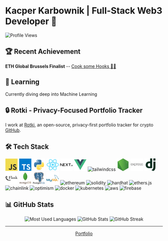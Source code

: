 # Kacper Karbownik | Full-Stack Web3 Developer 🚀

![Profile Views](https://komarev.com/ghpvc/?username=cleanerzkp&label=Profile%20views&color=0e75b6&style=flat)

## 🏆 Recent Achievement
**ETH Global Brussels Finalist** -- [Cook some Hooks 🧑‍🍳](https://ethglobal.com/showcase/cook-some-hooks-ehuy8)

## 🌱 Learning
Currently diving deep into Machine Learning

## 🔒 Rotki - Privacy-Focused Portfolio Tracker

I work at [Rotki](https://rotki.com/), an open-source, privacy-first portfolio tracker for crypto [GitHub](https://github.com/rotki/rotki).

## 🛠 Tech Stack
<p align="left">
  <!-- Programming Languages -->
  <img src="https://raw.githubusercontent.com/devicons/devicon/master/icons/javascript/javascript-original.svg" alt="javascript" width="40" height="40"/>
  <img src="https://raw.githubusercontent.com/devicons/devicon/master/icons/typescript/typescript-original.svg" alt="typescript" width="40" height="40"/>
  <img src="https://raw.githubusercontent.com/devicons/devicon/master/icons/python/python-original.svg" alt="python" width="40" height="40"/>

  <!-- Frontend Frameworks -->
  <img src="https://raw.githubusercontent.com/devicons/devicon/master/icons/react/react-original.svg" alt="react" width="40" height="40"/>
  <img src="https://raw.githubusercontent.com/devicons/devicon/master/icons/nextjs/nextjs-original-wordmark.svg" alt="nextjs" width="40" height="40"/>
  <img src="https://raw.githubusercontent.com/devicons/devicon/master/icons/vuejs/vuejs-original.svg" alt="vuejs" width="40" height="40"/>
  <img src="https://seeklogo.com/images/T/tailwind-css-logo-5AD4175897-seeklogo.com.png" alt="tailwindcss" width="40" height="40"/>

  <!-- Backend Frameworks -->
  <img src="https://raw.githubusercontent.com/devicons/devicon/master/icons/nodejs/nodejs-original.svg" alt="nodejs" width="40" height="40"/>
  <img src="https://raw.githubusercontent.com/devicons/devicon/master/icons/express/express-original-wordmark.svg" alt="express" width="40" height="40"/>
  <img src="https://raw.githubusercontent.com/devicons/devicon/master/icons/django/django-plain.svg" alt="django" width="40" height="40"/>
  <img src="https://raw.githubusercontent.com/devicons/devicon/master/icons/flask/flask-original-wordmark.svg" alt="flask" width="40" height="40"/>

  <!-- Database -->
  <img src="https://raw.githubusercontent.com/devicons/devicon/master/icons/mongodb/mongodb-original-wordmark.svg" alt="mongodb" width="40" height="40"/>
  <img src="https://raw.githubusercontent.com/devicons/devicon/master/icons/postgresql/postgresql-original-wordmark.svg" alt="postgresql" width="40" height="40"/>
  <img src="https://raw.githubusercontent.com/devicons/devicon/master/icons/mysql/mysql-original-wordmark.svg" alt="mysql" width="40" height="40"/>

  <!-- Web3 & Blockchain -->
  <img src="https://cryptologos.cc/logos/ethereum-eth-logo.png?v=032" alt="ethereum" width="40" height="40"/>
  <img src="https://seeklogo.com/images/S/solidity-logo-D29CC3EB00-seeklogo.com.png" alt="solidity" width="40" height="40"/>
  <img src="https://seeklogo.com/images/H/hardhat-logo-888739EBB4-seeklogo.com.png" alt="hardhat" width="40" height="40"/>
  <img src="https://seeklogo.com/images/E/ethers-logo-D5B86204D8-seeklogo.com.png" alt="ethers.js" width="40" height="40"/>
  <img src="https://cryptologos.cc/logos/chainlink-link-logo.png?v=032" alt="chainlink" width="40" height="40"/>
  <img src="https://cryptologos.cc/logos/optimism-ethereum-op-logo.png?v=032" alt="optimism" width="40" height="40"/>

  <!-- Miscellaneous Tools -->
  <img src="https://seeklogo.com/images/D/docker-logo-6D6F987702-seeklogo.com.png" alt="docker" width="40" height="40"/>
  <img src="https://seeklogo.com/images/K/kubernetes-logo-3A67038EAB-seeklogo.com.png" alt="kubernetes" width="40" height="40"/>
  <img src="https://www.logo.wine/a/logo/Amazon_Web_Services/Amazon_Web_Services-Logo.wine.svg" alt="aws" width="40" height="40"/>
  <img src="https://seeklogo.com/images/F/firebase-logo-402F407EE0-seeklogo.com.png" alt="firebase" width="40" height="40"/>
</p>

## 📊 GitHub Stats

<div align="center">
  <img src="https://github-readme-stats.vercel.app/api/top-langs/?username=cleanerzkp&theme=radical&hide_border=false&include_all_commits=false&count_private=false&layout=compact" alt="Most Used Languages" height="150" />
  <img src="https://github-readme-stats.vercel.app/api?username=cleanerzkp&theme=radical&hide_border=false&include_all_commits=false&count_private=false" alt="GitHub Stats" height="150" />
  <img src="https://github-readme-streak-stats.herokuapp.com/?user=cleanerzkp&theme=radical&hide_border=false" alt="GitHub Streak" height="150" />
</div>


---

<p align="center">
  <a href="https://kacperkarbownik.xyz/">Portfolio</a>
</p>
